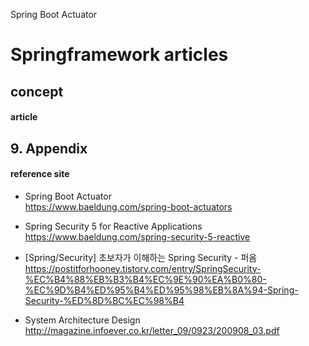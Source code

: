 Spring Boot Actuator
# Springframework articles

## concept

#### article


## 9. Appendix

#### reference site

* Spring Boot Actuator  
https://www.baeldung.com/spring-boot-actuators

* Spring Security 5 for Reactive Applications  
https://www.baeldung.com/spring-security-5-reactive

* [Spring/Security] 초보자가 이해하는 Spring Security - 퍼옴  
https://postitforhooney.tistory.com/entry/SpringSecurity-%EC%B4%88%EB%B3%B4%EC%9E%90%EA%B0%80-%EC%9D%B4%ED%95%B4%ED%95%98%EB%8A%94-Spring-Security-%ED%8D%BC%EC%98%B4




+ System Architecture Design  
http://magazine.infoever.co.kr/letter_09/0923/200908_03.pdf
